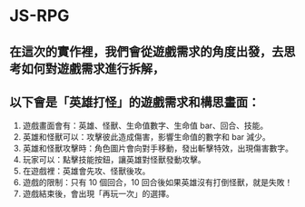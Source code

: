 # JS-RPG

## 在這次的實作裡，我們會從遊戲需求的角度出發，去思考如何對遊戲需求進行拆解，
## 以下會是「英雄打怪」的遊戲需求和構思畫面：

1. 遊戲畫面會有：英雄、怪獸、生命值數字、生命值 bar、回合、技能。
2. 英雄和怪獸可以：攻擊彼此造成傷害，影響生命值的數字和 bar 減少。
3. 英雄和怪獸攻擊時：角色圖片會向對手移動，發出斬擊特效，出現傷害數字。
4. 玩家可以：點擊技能按鈕，讓英雄對怪獸發動攻擊。
5. 在遊戲裡：英雄會先攻、怪獸後攻。
6. 遊戲的限制：只有 10 個回合，10 回合後如果英雄沒有打倒怪獸，就是失敗！
7. 遊戲結束後，會出現「再玩一次」的選擇。
